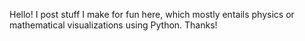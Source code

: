 Hello! I post stuff I make for fun here, which mostly entails physics or mathematical visualizations using Python. Thanks!
